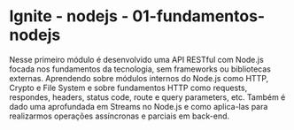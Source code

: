 # Ignite - nodejs - 01-fundamentos-nodejs
Nesse primeiro módulo é desenvolvido uma API RESTful com Node.js focada nos fundamentos da tecnologia, sem frameworks ou bibliotecas externas. Aprendendo sobre módulos internos do Node.js como HTTP, Crypto e File System e sobre fundamentos HTTP como requests, respondes, headers, status code, route e query parameters, etc. Também é dado uma aprofundada em Streams no Node.js e como aplica-las para realizarmos operações assíncronas e parciais em back-end.
